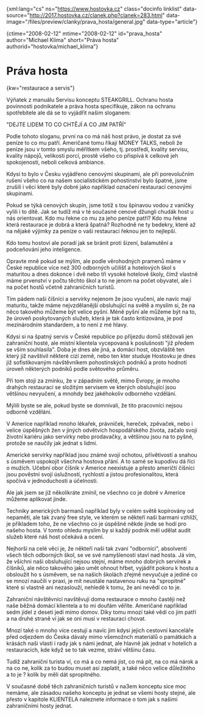 
{xml:lang="cs" ns="https://www.hostovka.cz" class="docinfo linklist" data-source="http://2017.hostovka.cz/clanek.php?clanek=283.html" data-image="/files/preview/clanky/prava_hosta/general.jpg" data-type="article"}

{ctime="2008-02-12" mtime="2008-02-12" id="prava\_hosta" author="Michael Klíma" short="Práva hosta" authorid="hostovka/michael\_klima"}

# Práva hosta

<!-- generated attribute kw by user_udpatekw.sh on 2020-04-21, do not edit -->

{kw="restaurace a servis"}

Výňatek z manuálu Servisu konceptu STEAKGRILL. Ochranu hosta povinnosti podnikatele a práva hosta specifikuje, zákon na ochranu spotřebitele ale dá se to vyjádřit našim sloganem:

"DEJTE LIDEM TO CO CHTĚJÍ A CO JIM PATŘÍ"

Podle tohoto sloganu, první na co má náš host právo, je dostat za své peníze to co mu patří. Američané tomu říkají MONEY TALKS, neboli že peníze jsou v tomto smyslu měřítkem všeho, tj. prostředí, kvality servisu, kvality nápojů, velikosti porcí, prostě všeho co přispívá k celkové jeh spokojenosti, neboli celková ambiance.

Kdysi to bylo v Česku vyjádřeno cenovými skupinami, ale při porevolučním rušení všeho co na našem socialistickém pohostinství bylo špatné, jsme zrušili i věci které byly dobré jako například označení restaurací cenovými skupinami.

Pokud se týká cenových skupin, jsme totiž s tou špinavou vodou z vaničky vylili i to dítě. Jak se tudíž má v té současné cenové džungli chudák host u nás orientovat. Kdo mu řekne co mu za jeho peníze patří? Kdo mu řekne která restaurace je dobrá a která špatná? Rozhodně ne ty bedekry, které až na nějaké výjimky za peníze o vaši restauraci řeknou jen to nejlepší.

Kdo tomu hostovi ale poradí jak se bránit proti šizení, balamutění a podceňování jeho inteligence.

Opravte mně pokud se mýlím, ale podle věrohodných pramenů máme v České republice více než 300 odborných učilišť a hotelových škol s maturitou a dnes dokonce i dvě nebo tři vysoké hotelové školy, čímž vlastně máme prvenství v počtu těchto škol a to ne jenom na počet obyvatel, ale i na počet hostů včetně zahraničních turistů.

Tím pádem naši číšníci a servírky nejenom že jsou vyučení, ale navíc mají maturitu, takže máme nejvzdělanější obsluhující na světě a myslím si, že na něco takového můžeme být velice pyšní. Méně pyšní ale můžeme být na to, že úroveň poskytovaných služeb, která je tak často kritizována, je pod mezinárodním standardem, a to není z mé hlavy.

Kdysi si na špatný servis v České republice po příjezdu domů stěžovali jen zahraniční hosté, ale místní klientela vycepovaná k poslušnosti "již předem se vším souhlasila". Doba je dnes ale jiná, a domácí host, obzvláště ten který již navštívil některé cizí země, nebo ten kter studuje Hostovku je dnes již sofistikovaným návštěvníkem pohostinských podniků a proto hodnotí úroveň některých podniků podle světového průměru.

Při tom stojí za zmínku, že v západním světě, mimo Evropy, je mnoho drahých restauraci se složitým servisem ve kterých obsluhující jsou většinou nevyučení, a mnohdy bez jakéhokoliv odborného vzdělání.

Mýlili byste se ale, pokud byste se domnívali, že tito pracovníci nejsou odborně vzděláni.

V Americe například mnoho lékařek, právniček, hereček, zpěvaček, nebo i velice úspěšných žen v jiných odvětvích hospodářského života, začalo svoji životní kariéru jako servírky nebo prodavačky, a většinou jsou na to pyšné, protože se naučily jak jednat s lidmi.

Americké servírky například jsou známé svojí ochotou, přívětivostí a snahou s úsměvem uspokojit všechna hostova přání. A to samé se kupodivu dá říci o mužích. Učební obor číšník v Americe neexistuje a přesto američtí číšníci jsou pověstní svojí úslužností, rychlostí a jistou profesionalitou, která spočívá v jednoduchosti a účelnosti.

Ale jak jsem se již několikráte zmínil, ne všechno co je dobré v Americe můžeme aplikovat jinde.

Techniky amerických barmanů například byly v celém světě kopírovány od nepaměti, ale tak zvaný free style, ve kterém se někteří naši barmani vzhlíží, je příkladem toho, že ne všechno co je úspěšné někde jinde se hodí pro našeho hosta. V tomto ohledu myslím by si každý podnik měl udělat audit služeb které náš host očekává a ocení.

Nejhorší na celé věci je, že někteří naši tak zvaní "odborníci", absolventi všech těch odborných škol, se ve své namyšlenosti staví nad hosta. Já vím, že všichni naši obsluhující nejsou stejní, máme mnoho dobrých servírek a číšníků, ale něco takového jako umět ohnout hřbet, vyjádřit pokoru k hostu a obsloužit ho s úsměvem, se na našich školách zřejmě nevyučuje a jediné co se mnozí naučili v praxi, je mít neustále nastavenou ruku na "spropitné" které si vlastně ani nezaslouží, nehledě k tomu, že ani nevědí co to je.

Zahraniční návštěvníci navštěvují doma restaurace o mnoho častěji než naše běžná domácí klientela a to mi doufám věříte. Američané například sedm jídel z deseti jedí mimo domov. Díky tomu mnozí také vědí co jim patří a na druhé straně ví jak se oni musí v restauraci chovat.

Mnozí také o mnoho více cestují a navíc jim kdysi jejich cestovní kanceláře před odjezdem do Česka dávaly mimo všemožnch materiálů o památkách a krásách naši vlasti i rady jak s námi jednat, ale hlavně jak jednat v hotelích a restauracích, kde když se to tak vezme, stráví většinu času.

Tudíž zahraniční turista ví, co má a co nemá jíst, co má pít, na co má nárok a na co ne, kolik za to budou muset asi zaplatit, a také něco velice důležitého a to je ? kolik by měli dát spropitného.

V současné době těch zahraničních turistů v na3em konceptu sice moc nemáme, ale zásadou našeho konceptu je jednat se všemi hosty stejné, ale přesto v kapitole KLIENTELA naleznete informace o tom jak s našimi zahraničními hosty jednat.

